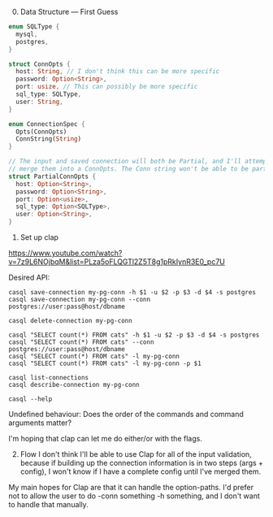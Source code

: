 0. Data Structure — First Guess
```rust
enum SQLType {
  mysql,
  postgres,
}

struct ConnOpts {
  host: String, // I don't think this can be more specific
  password: Option<String>,
  port: usize, // This can possibly be more specific
  sql_type: SQLType,
  user: String,
}

enum ConnectionSpec {
  Opts(ConnOpts)
  ConnString(String)
}

// The input and saved connection will both be Partial, and I'll attempt to
// merge them into a ConnOpts. The Conn string won't be able to be partial.
struct PartialConnOpts {
  host: Option<String>,
  password: Option<String>,
  port: Option<usize>,
  sql_type: Option<SQLType>,
  user: Option<String>,
}

```
1. Set up clap

https://www.youtube.com/watch?v=7z9L6NOjbqM&list=PLza5oFLQGTl2Z5T8g1pRkIynR3E0_pc7U

Desired API:
```
casql save-connection my-pg-conn -h $1 -u $2 -p $3 -d $4 -s postgres
casql save-connection my-pg-conn --conn postgres://user:pass@host/dbname

casql delete-connection my-pg-conn

casql "SELECT count(*) FROM cats" -h $1 -u $2 -p $3 -d $4 -s postgres
casql "SELECT count(*) FROM cats" --conn postgres://user:pass@host/dbname
casql "SELECT count(*) FROM cats" -l my-pg-conn
casql "SELECT count(*) FROM cats" -l my-pg-conn -p $1

casql list-connections
casql describe-connection my-pg-conn

casql --help
```
Undefined behaviour:
Does the order of the commands and command arguments matter?

I'm hoping that clap can let me do either/or with the flags.

2. Flow
I don't think I'll be able to use Clap for all of the input validation, because
if building up the connection information is in two steps (args + config), I
won't know if I have a complete config until I've merged them.

My main hopes for Clap are that it can handle the option-paths. I'd prefer not
to allow the user to do -conn something -h something, and I don't want to handle
that manually.
